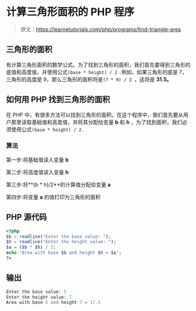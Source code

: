 # 计算三角形面积的 PHP 程序

> 原文：<https://learnetutorials.com/php/programs/find-triangle-area>

## 三角形的面积

有计算三角形面积的数学公式。为了找到三角形的面积，我们首先要得到三角形的底值和高度值，并使用公式`(base * height) / 2` `.`例如，如果三角形的底是 7，三角形的高度是 9，那么三角形的面积将是`(7 * 9) / 2 `，这将是 **31.5。**

## 如何用 PHP 找到三角形的面积

在 PHP 中，有很多方法可以找到三角形的面积。在这个程序中，我们首先要从用户那里读取基础值和高度值，并将其分配给变量 **b** 和 **h** ，为了找到面积，我们必须使用公式`(base * height) / 2. `

### 算法

第一步:将基础值读入变量 **b**

第二步:将高度值读入变量 **h**

第三步:将**(b * h)/2**的计算值分配给变量 **a**

第四步:将变量 **a** 的值打印为三角形的面积

## PHP 源代码

```php
<?php
$b = readline("Enter the base value: ");
$h = readline("Enter the height value: ");
$a = ($b * $h) / 2;
echo "Area with base $b and height $h = $a";
?>

```

## 输出

```php
Enter the base value: 5
Enter the height value: 7
Area with base 5 and height 7 = 17.5
```